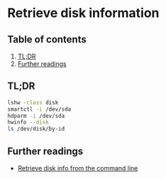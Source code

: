 # Retrieve disk information

## Table of contents <!-- omit in toc -->

1. [TL;DR](#tldr)
1. [Further readings](#further-readings)

## TL;DR

```sh
lshw -class disk
smartctl -i /dev/sda
hdparm -i /dev/sda
hwinfo --disk
ls /dev/disk/by-id
```

## Further readings

- [Retrieve disk info from the command line]

<!--
  References
  -->

<!-- Others -->
[retrieve disk info from the command line]: https://www.linuxjournal.com/content/tech-tip-retrieve-disk-info-command-line
